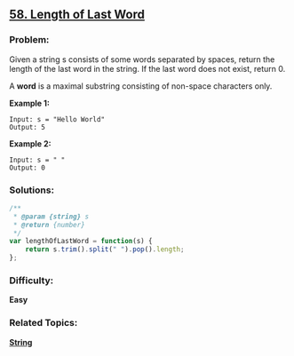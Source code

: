 ## [58. Length of Last Word](https://leetcode.com/problems/length-of-last-word/)

### Problem:

Given a string s consists of some words separated by spaces, return the length of the last word in the string. If the last word does not exist, return 0.

A **word** is a maximal substring consisting of non-space characters only.

**Example 1:**

```
Input: s = "Hello World"
Output: 5
```

**Example 2:**

```
Input: s = " "
Output: 0
```

### Solutions:

```javascript
/**
 * @param {string} s
 * @return {number}
 */
var lengthOfLastWord = function(s) {
    return s.trim().split(" ").pop().length;
};
```

### Difficulty:

**Easy**

### Related Topics:

**[String](https://leetcode.com/tag/string/)**